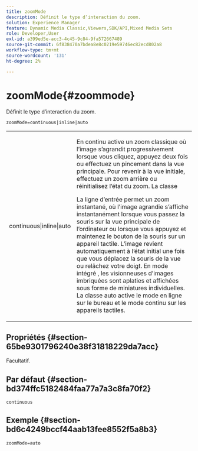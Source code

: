 ```yaml
---
title: zoomMode
description: Définit le type d’interaction du zoom.
solution: Experience Manager
feature: Dynamic Media Classic,Viewers,SDK/API,Mixed Media Sets
role: Developer,User
exl-id: a399ed5e-acc3-4c45-9c84-9fa572667489
source-git-commit: 6f838470a7bdea8e8c0219e59746ec82ecd802a8
workflow-type: tm+mt
source-wordcount: '131'
ht-degree: 2%

---
```


# zoomMode{#zoommode}

Définit le type d’interaction du zoom.

`zoomMode=continuous|inline|auto`

<table id="table_E314540D347D47699C04EB80D20C0721"> 
 <tbody> 
  <tr> 
   <td colname="col1"> <p> <span class="codeph"> continuous|inline|auto </span> </p> </td> 
   <td colname="col2"> <p> <span class="codeph"> En continu </span> active un zoom classique où l’image s’agrandit progressivement lorsque vous cliquez, appuyez deux fois ou effectuez un pincement dans la vue principale. Pour revenir à la vue initiale, effectuez un zoom arrière ou réinitialisez l’état du zoom. La classe </p> <p> <span class="codeph"> La ligne d’entrée </span> permet un zoom instantané, où l’image agrandie s’affiche instantanément lorsque vous passez la souris sur la vue principale de l’ordinateur ou lorsque vous appuyez et maintenez le bouton de la souris sur un appareil tactile. L’image revient automatiquement à l’état initial une fois que vous déplacez la souris de la vue ou relâchez votre doigt. En mode <span class="codeph"> intégré </span>, les visionneuses d’images imbriquées sont aplaties et affichées sous forme de miniatures individuelles. La classe <span class="codeph"> auto </span> active le mode en ligne sur le bureau et le mode continu sur les appareils tactiles. </p> </td> 
  </tr> 
 </tbody> 
</table>

## Propriétés {#section-65be9301796240e38f31818229da7acc}

Facultatif.

## Par défaut {#section-bd374ffc5182484faa77a7a3c8fa70f2}

`continuous`

## Exemple {#section-bd6c4249bccf44aab13fee8552f5a8b3}

`zoomMode=auto`
